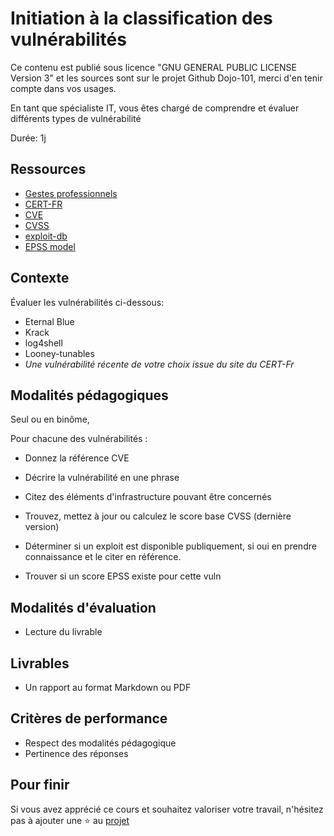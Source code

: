 # Initiation à la classification des vulnérabilités

Ce contenu est publié sous licence "GNU GENERAL PUBLIC LICENSE Version 3" et les sources sont sur le projet Github Dojo-101, merci d'en tenir compte dans vos usages.

En tant que spécialiste IT, vous êtes chargé de comprendre et évaluer différents types de vulnérabilité 

Durée: 1j

## Ressources

* [Gestes professionnels](https://github.com/Aif4thah/Dojo-101)
* [CERT-FR](https://www.cert.ssi.gouv.fr/)
* [CVE](https://www.cve.org/)
* [CVSS](https://www.first.org/cvss/calculator/3.0)
* [exploit-db](https://www.exploit-db.com/)
* [EPSS model](https://www.first.org/epss/model)


## Contexte

Évaluer les vulnérabilités ci-dessous:

* Eternal Blue
* Krack
* log4shell
* Looney-tunables
* *Une vulnérabilité récente de votre choix issue du site du CERT-Fr*


## Modalités pédagogiques

Seul ou en binôme,

Pour chacune des vulnérabilités :

* Donnez la référence CVE

* Décrire la vulnérabilité en une phrase

* Citez des éléments d'infrastructure pouvant être concernés

* Trouvez, mettez à jour ou calculez le score base CVSS (dernière version)

* Déterminer si un exploit est disponible publiquement, si oui en prendre connaissance et le citer en référence.

* Trouver si un score EPSS existe pour cette vuln


## Modalités d'évaluation

* Lecture du livrable

## Livrables

* Un rapport au format Markdown ou PDF

## Critères de performance

* Respect des modalités pédagogique
* Pertinence des réponses

## Pour finir

Si vous avez apprécié ce cours et souhaitez valoriser votre travail, n'hésitez pas à ajouter une ⭐ au [projet](https://github.com/Aif4thah/Dojo-101)

